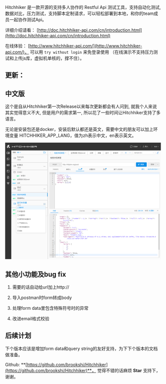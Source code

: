 Hitchhiker 是一款开源的支持多人协作的 Restful Api 测试工具，支持自动化测试, 数据对比，压力测试，支持脚本定制请求，可以轻松部署到本地，和你的team成员一起协作测试Api。

详细介绍请看： [http://doc.hitchhiker-api.com/cn/introduction.html](http://doc.hitchhiker-api.com/cn/introduction.html)

在线体验： [http://www.hitchhiker-api.com/](http://www.hitchhiker-api.com/)， 可以用 `try without login` 来免登录使用 （在线演示不支持压力测试和上传js库，虚拟机单核的，撑不住）。
 
## 更新：

## 中文版

这个是自从Hitchhiker第一次Release以来每次更新都会有人问到, 就我个人来说其实觉得意义不大, 但是用户的需求第一, 所以花了一些时间让Hitchhiker支持了多语言。

无论是安装包还是docker，安装后默认都还是英文，需要中文的朋友可以加上环境变量 HITCHHIKER_APP_LANG，值为zh表示中文，en表示英文。 

![](https://raw.githubusercontent.com/brookshi/images/master/Hitchhiker/chinese.png)

## 其他小功能及bug fix

1. 需要的话自动给url加上http://

2. 导入postman时form转成body

3. 处理form data里包含特殊符号时的异常

4. 改进email格式校验

## 后续计划

下个版本应该是增加form data和query string的友好支持，为下下个版本的文档做准备。

Github: **[https://github.com/brookshi/Hitchhiker](https://github.com/brookshi/Hitchhiker)**， 觉得不错的话麻烦 **Star** 支持下，谢谢。